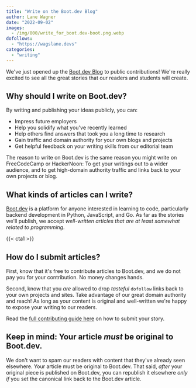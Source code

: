 ```yaml
---
title: "Write on the Boot.dev Blog"
author: Lane Wagner
date: "2022-09-02"
images:
  - /img/800/write_for_boot.dev-boot.png.webp
dofollows:
  - "https://wagslane.devs"
categories:
  - "writing"
---
```


We've just opened up the [Boot.dev Blog](/) to public contributions! We're really excited to see all the great stories that our readers and students will create.

## Why should I write on Boot.dev?

By writing and publishing your ideas publicly, you can:

* Impress future employers
* Help you solidify what you've recently learned
* Help others find answers that took you a long time to research
* Gain traffic and domain authority for your own blogs and projects
* Get helpful feedback on your writing skills from our editorial team

The reason to write on Boot.dev is the same reason you might write on FreeCodeCamp or HackerNoon: To get your writings out to a wider audience, and to get high-domain authority traffic and links back to your own projects or blog.

## What kinds of articles can I write?

[Boot.dev](https://boot.dev) is a platform for anyone interested in learning to code, particularly backend development in Python, JavaScript, and Go. As far as the stories we'll publish, we accept *well-written articles that are at least somewhat related to programming*.

{{< cta1 >}}

## How do I submit articles?

First, know that it's free to contribute articles to Boot.dev, and we do not pay you for your contribution. No money changes hands.

Second, know that you *are* allowed to drop *tasteful* `dofollow` links back to your own projects and sites. Take advantage of our great domain authority and reach! As long as your content is original and well-written we're happy to expose your writing to our readers.

Read the [full contributing guide here](https://github.com/bootdotdev/blog/blob/main/CONTRIBUTING.md) on how to submit your story.

## Keep in mind: Your article *must* be original to Boot.dev.

We don't want to spam our readers with content that they've already seen elsewhere. Your article must be original to Boot.dev. That said, *after* your original piece is published on Boot.dev, you can republish it elsewhere *only if* you set the canonical link back to the Boot.dev article.
